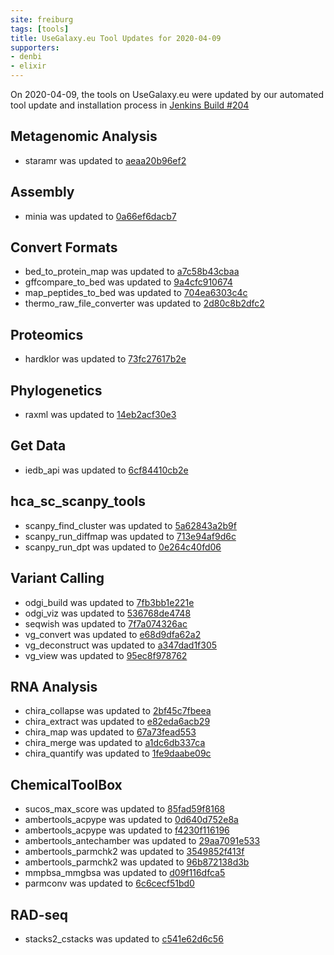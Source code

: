 ```yaml
---
site: freiburg
tags: [tools]
title: UseGalaxy.eu Tool Updates for 2020-04-09
supporters:
- denbi
- elixir
---
```


On 2020-04-09, the tools on UseGalaxy.eu were updated by our automated tool update and installation process in [Jenkins Build #204](https://build.galaxyproject.eu/job/usegalaxy-eu/job/install-tools/#204/)


## Metagenomic Analysis

- staramr was updated to [aeaa20b96ef2](https://toolshed.g2.bx.psu.edu/view/nml/staramr/aeaa20b96ef2)

## Assembly

- minia was updated to [0a66ef6dacb7](https://toolshed.g2.bx.psu.edu/view/iuc/minia/0a66ef6dacb7)

## Convert Formats

- bed_to_protein_map was updated to [a7c58b43cbaa](https://toolshed.g2.bx.psu.edu/view/galaxyp/bed_to_protein_map/a7c58b43cbaa)
- gffcompare_to_bed was updated to [9a4cfc910674](https://toolshed.g2.bx.psu.edu/view/galaxyp/gffcompare_to_bed/9a4cfc910674)
- map_peptides_to_bed was updated to [704ea6303c4c](https://toolshed.g2.bx.psu.edu/view/galaxyp/map_peptides_to_bed/704ea6303c4c)
- thermo_raw_file_converter was updated to [2d80c8b2dfc2](https://toolshed.g2.bx.psu.edu/view/galaxyp/thermo_raw_file_converter/2d80c8b2dfc2)

## Proteomics

- hardklor was updated to [73fc27617b2e](https://toolshed.g2.bx.psu.edu/view/galaxyp/hardklor/73fc27617b2e)

## Phylogenetics

- raxml was updated to [14eb2acf30e3](https://toolshed.g2.bx.psu.edu/view/iuc/raxml/14eb2acf30e3)

## Get Data

- iedb_api was updated to [6cf84410cb2e](https://toolshed.g2.bx.psu.edu/view/iuc/iedb_api/6cf84410cb2e)

## hca_sc_scanpy_tools

- scanpy_find_cluster was updated to [5a62843a2b9f](https://toolshed.g2.bx.psu.edu/view/ebi-gxa/scanpy_find_cluster/5a62843a2b9f)
- scanpy_run_diffmap was updated to [713e94af9d6c](https://toolshed.g2.bx.psu.edu/view/ebi-gxa/scanpy_run_diffmap/713e94af9d6c)
- scanpy_run_dpt was updated to [0e264c40fd06](https://toolshed.g2.bx.psu.edu/view/ebi-gxa/scanpy_run_dpt/0e264c40fd06)

## Variant Calling

- odgi_build was updated to [7fb3bb1e221e](https://toolshed.g2.bx.psu.edu/view/iuc/odgi_build/7fb3bb1e221e)
- odgi_viz was updated to [536768de4748](https://toolshed.g2.bx.psu.edu/view/iuc/odgi_viz/536768de4748)
- seqwish was updated to [7f7a074326ac](https://toolshed.g2.bx.psu.edu/view/iuc/seqwish/7f7a074326ac)
- vg_convert was updated to [e68d9dfa62a2](https://toolshed.g2.bx.psu.edu/view/iuc/vg_convert/e68d9dfa62a2)
- vg_deconstruct was updated to [a347dad1f305](https://toolshed.g2.bx.psu.edu/view/iuc/vg_deconstruct/a347dad1f305)
- vg_view was updated to [95ec8f978762](https://toolshed.g2.bx.psu.edu/view/iuc/vg_view/95ec8f978762)

## RNA Analysis

- chira_collapse was updated to [2bf45c7fbeea](https://toolshed.g2.bx.psu.edu/view/iuc/chira_collapse/2bf45c7fbeea)
- chira_extract was updated to [e82eda6acb29](https://toolshed.g2.bx.psu.edu/view/iuc/chira_extract/e82eda6acb29)
- chira_map was updated to [67a73fead553](https://toolshed.g2.bx.psu.edu/view/iuc/chira_map/67a73fead553)
- chira_merge was updated to [a1dc6db337ca](https://toolshed.g2.bx.psu.edu/view/iuc/chira_merge/a1dc6db337ca)
- chira_quantify was updated to [1fe9daabe09c](https://toolshed.g2.bx.psu.edu/view/iuc/chira_quantify/1fe9daabe09c)

## ChemicalToolBox

- sucos_max_score was updated to [85fad59f8168](https://toolshed.g2.bx.psu.edu/view/bgruening/sucos_max_score/85fad59f8168)
- ambertools_acpype was updated to [0d640d752e8a](https://toolshed.g2.bx.psu.edu/view/chemteam/ambertools_acpype/0d640d752e8a)
- ambertools_acpype was updated to [f4230f116196](https://toolshed.g2.bx.psu.edu/view/chemteam/ambertools_acpype/f4230f116196)
- ambertools_antechamber was updated to [29aa7091e533](https://toolshed.g2.bx.psu.edu/view/chemteam/ambertools_antechamber/29aa7091e533)
- ambertools_parmchk2 was updated to [3549852f413f](https://toolshed.g2.bx.psu.edu/view/chemteam/ambertools_parmchk2/3549852f413f)
- ambertools_parmchk2 was updated to [96b872138d3b](https://toolshed.g2.bx.psu.edu/view/chemteam/ambertools_parmchk2/96b872138d3b)
- mmpbsa_mmgbsa was updated to [d09f116dfca5](https://toolshed.g2.bx.psu.edu/view/chemteam/mmpbsa_mmgbsa/d09f116dfca5)
- parmconv was updated to [6c6cecf51bd0](https://toolshed.g2.bx.psu.edu/view/chemteam/parmconv/6c6cecf51bd0)

## RAD-seq

- stacks2_cstacks was updated to [c541e62d6c56](https://toolshed.g2.bx.psu.edu/view/iuc/stacks2_cstacks/c541e62d6c56)

